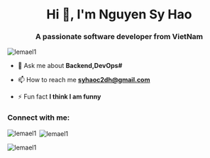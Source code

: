 <h1 align="center">Hi 👋, I'm Nguyen Sy Hao</h1>
<h3 align="center">A passionate software developer from VietNam</h3>


<p align="left"> <img src="https://komarev.com/ghpvc/?username=lemael1&label=Profile%20views&color=0e75b6&style=flat" alt="lemael1" /> </p>

- 💬 Ask me about **Backend,DevOps#**

- 📫 How to reach me **syhaoc2dh@gmail.com**

- ⚡ Fun fact **I think I am funny**

<h3 align="left">Connect with me:</h3>




<p><img align="left" src="https://github-readme-stats.vercel.app/api/top-langs?username=lemael1&show_icons=true&locale=en&layout=compact" alt="lemael1" /></p>

<p>&nbsp;<img align="center" src="https://github-readme-stats.vercel.app/api?username=lemael1&show_icons=true&locale=en" alt="lemael1" /></p>

<p><img align="center" src="https://github-readme-streak-stats.herokuapp.com/?user=lemael1&" alt="lemael1" /></p>
